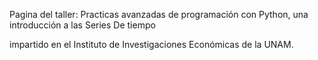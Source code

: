Pagina del taller: Practicas avanzadas de programación con Python, una introducción a las Series De tiempo 

impartido en el Instituto de Investigaciones Económicas de la UNAM.

